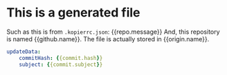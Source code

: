 # This is a generated file

Such as this is from `.kopierrc.json`: {{repo.message}}
And, this repository is named {{github.name}}. The file is actually stored in {{origin.name}}.

```yaml
updateData:
    commitHash: {{commit.hash}}
    subject: {{commit.subject}}
```
